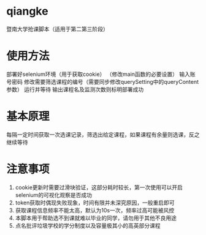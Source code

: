 # qiangke
暨南大学抢课脚本（适用于第二第三阶段）

# 使用方法
部署好selenium环境（用于获取cookie）
（修改main函数的必要设置）
输入账号密码
修改需要筛选课程的编号（需要同步修改querySetting中的queryContent参数）
运行并等待
输出课程名及监测次数则标明部署成功

# 基本原理
每隔一定时间获取一次选课记录，筛选出给定课程，如果课程有余量则选课，反之继续等待

# 注意事项
1. cookie更新时需要过滑块验证，这部分耗时较长，第一次使用可以开启selenium的可视化观察是否成功
2. token获取时偶现失败现象，时间有限并未深究原因，一般重启即可
3. 获取课程信息频率不能太高，默认为10s一次，频率过高可能被风控
4. 本脚本用于帮助选不到课就难以毕业的同学，请勿用于其他不良用途
5. 点名批评垃圾学校的学分制度以及容量极其小的高英部分课程
